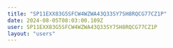 ```yaml
---
title: "SP11EXX83G5SFCW4WZWA43Q33SY7SH8RQCG77CZ1P"
date: 2024-08-05T08:03:00.109Z
user: SP11EXX83G5SFCW4WZWA43Q33SY7SH8RQCG77CZ1P
layout: "users"
---
```

    